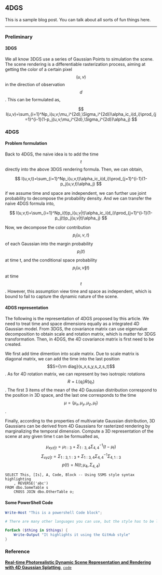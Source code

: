 <!-- <script type="text/x-mathjax-config"> MathJax.Hub.Config({ tex2jax: {inlineMath: [['$','$'],['\\(','\\)']]} }); </script> <script type="text/javascript" async src="https://cdn.mathjax.org/mathjax/latest/MathJax.js?config=TeX-MML-AM_CHTML"> </script> -->

## 4DGS 

This is a sample blog post. You can talk about all sorts of fun things here.

---

### Preliminary

#### 3DGS

We all know 3DGS use a series of Gaussian Points to simulation the scene. The scene rendering is a differentiable rasterization process, aiming at getting the color of a certain pixel $$(u,v)$$ in the direction of observation $$d$$. This can be formulated as,

$$
I(u,v)=\sum_{i=1}^Np_i(u,v;\mu_i^{2d},\Sigma_i^{2d})\alpha_ic_i(d_i)\prod_{j=1}^{i-1}(1-p_j(u,v;\mu_i^{2d},\Sigma_i^{2d})\alpha_j)
$$

### 4DGS

#### Problem formulation

Back to 4DGS, the naive idea is to add the time $$t$$ directly into the above 3DGS rendering formula. Then, we can obtain,

$$
I(u,v,t)=\sum_{i=1}^Np_i(u,v,t)\alpha_ic_i(d_i)\prod_{j=1}^{i-1}(1-p_j(u,v,t)\alpha_j)
$$

if we assume time and space are independent, we can further use joint probability to decompose the probability density. And we can transfer the naive 4DGS formula into,

$$
I(u,v,t)=\sum_{i=1}^Np_i(t)p_i(u,v|t)\alpha_ic_i(d_i)\prod_{j=1}^{i-1}(1-p_j(t)p_j(u,v|t)\alpha_j)
$$

Now, we decompose the color contribution $$p_i(u,v,t)$$ of each Gaussian into the margin probability $$p_i(t)$$ at time t, and the conditional space probability $$p_i(u,v\|t)$$ at time $$t$$. However, this assumption view time and space as independent, which is bound to fail to capture the dynamic nature of the scene.


#### 4DGS representation
The following is the representation of 4DGS proposed by this article. We need to treat time and space dimensions equally as a integrated 4D Gaussian model. From 3DGS, the covariance matrix can use eigenvalue decomposition to obtain scale and rotation matrix, which is matter for 3DGS transformation. Then, in 4DGS, the 4D covariance matrix is first need to be created. 

We first add time dimention into scale matrix. Due to scale matrix is diagonal matrix, we can add the time into the last position $$S={\rm diag}(s_x,s_y,s_z,s_t)$$. As for 4D rotation matrix, we can represent by two isotropic rotations $$R=L(q_l)R(q_r)$$. The first 3 items of the mean of the 4D Gaussian distribution correspond to the position in 3D space, and the last one corresponds to the time $$\mu = (\mu_x,\mu_y,\mu_z,\mu_t)$$.

Finally, according to the properties of multivariate Gaussian distribution, 3D Gaussians can be derived from 4D Gaussians for rasterized rendering by marginalizing the temporal dimension. Compute a 3D representation of the scene at any given time t can be formualted as,

$$
\mu_{xyz|t}=\mu_{1:3}+\Sigma_{1:3,4}\Sigma_{4,4}^{-1}(t-\mu_t) 
$$
$$
\Sigma_{xyz|t}=\Sigma_{1:3,1:3}+\Sigma_{1:3,4}\Sigma_{4,4}^{-1}\Sigma_{4,1:3} 
$$
$$
p(t)=N(t;\mu_4,\Sigma_{4,4})
$$




```tsql
SELECT This, [Is], A, Code, Block -- Using SSMS style syntax highlighting
    , REVERSE('abc')
FROM dbo.SomeTable s
    CROSS JOIN dbo.OtherTable o;
```

#### Some PowerShell Code

```powershell
Write-Host "This is a powershell Code block";

# There are many other languages you can use, but the style has to be loaded first

ForEach ($thing in $things) {
    Write-Output "It highlights it using the GitHub style"
}
```

### Reference
**[Real-time Photorealistic Dynamic Scene Representation and Rendering with 4D Gaussian Splatting](https://arxiv.org/abs/2310.10642)**, [`code`](https://github.com/fudan-zvg/4d-gaussian-splatting/tree/main)
